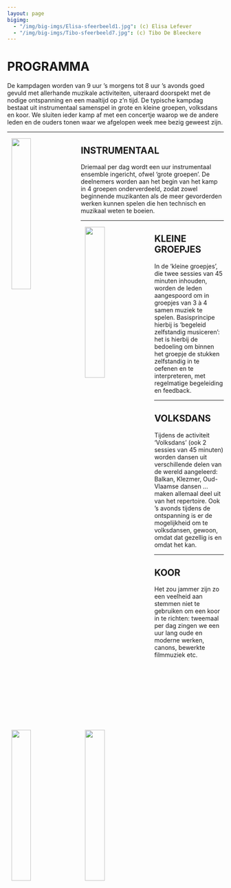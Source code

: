 ```yaml
---
layout: page
bigimg:
  - "/img/big-imgs/Elisa-sfeerbeeld1.jpg": (c) Elisa Lefever
  - "/img/big-imgs/Tibo-sfeerbeeld7.jpg": (c) Tibo De Bleeckere
---
```

# PROGRAMMA

De kampdagen worden van 9 uur ’s morgens tot 8 uur ’s avonds goed gevuld met allerhande muzikale activiteiten, uiteraard doorspekt met de nodige ontspanning en een maaltijd op z’n tijd. De typische kampdag bestaat uit instrumentaal samenspel in grote en kleine groepen, volksdans en koor. We sluiten ieder kamp af met een concertje waarop we de andere leden en de ouders tonen waar we afgelopen week mee bezig geweest zijn.

---

<img style="float: left;padding-left: 10px;padding-right: 10px" src="{{ site.baseurl }}/img/programma/instr_side.jpg" width="30%">

## INSTRUMENTAAL

Driemaal per dag wordt een uur instrumentaal ensemble ingericht, ofwel ‘grote groepen’. De deelnemers worden aan het begin van het kamp in 4 groepen onderverdeeld, zodat zowel beginnende muzikanten als de meer gevorderden werken kunnen spelen die hen technisch en muzikaal weten te boeien. <br>

---

<img style="float: left;padding-left: 10px;padding-right: 10px" src="{{ site.baseurl }}/img/programma/klein_side.jpg" width="30%">

## KLEINE GROEPJES

In de ‘kleine groepjes’, die twee sessies van 45 minuten inhouden, worden de leden aangespoord om in groepjes van 3 à 4 samen muziek te spelen. Basisprincipe hierbij is ‘begeleid zelfstandig musiceren’: het is hierbij de bedoeling om binnen het groepje de stukken zelfstandig in te oefenen en te interpreteren, met regelmatige begeleiding en feedback. <br>

---

<img style="float: left;padding-left: 10px;padding-right: 10px" src="{{ site.baseurl }}/img/programma/vds_side.jpg" width="30%">

## VOLKSDANS

Tijdens de activiteit ‘Volksdans’ (ook 2 sessies van 45 minuten) worden dansen uit verschillende delen van de wereld aangeleerd: Balkan, Klezmer, Oud-Vlaamse dansen … maken allemaal deel uit van het repertoire. Ook ’s avonds tijdens de ontspanning is er de mogelijkheid om te volksdansen, gewoon, omdat dat gezellig is en omdat het kan. <br>

---

<img style="float: left;padding-left: 10px;padding-right: 10px" src="{{ site.baseurl }}/img/programma/koor_side.jpg" width="30%">

## KOOR

Het zou jammer zijn zo een veelheid aan stemmen niet te gebruiken om een koor in te richten: tweemaal per dag zingen we een uur lang oude en moderne werken, canons, bewerkte filmmuziek etc. <br>
